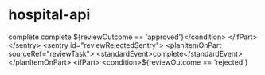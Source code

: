 # hospital-api

<?xml version="1.0" encoding="UTF-8"?>
<definitions xmlns="http://www.omg.org/spec/CMMN/20151109/MODEL"
             xmlns:xsi="http://www.w3.org/2001/XMLSchema-instance"
             targetNamespace="http://flowable.org/cmmn">
    <case id="documentCase" name="Document Workflow">
        <casePlanModel id="casePlanModel" name="Document Workflow Case">
            <!-- Variables to store document and status -->
            <planItem id="uploadTask" name="Upload Document"
                      definitionRef="uploadTaskDef"/>
            <humanTask id="uploadTaskDef" name="Upload Document"
                       flowable:assignee="${initiator}"/>
            <planItem id="reviewTask" name="Review Document"
                      definitionRef="reviewTaskDef">
                <entryCriterion sentryRef="uploadCompleteSentry"/>
            </humanTask>
            <humanTask id="reviewTaskDef" name="Review Document"
                       flowable:assignee="reviewer"/>
            <planItem id="downloadTask" name="Download Document"
                      definitionRef="downloadTaskDef">
                <entryCriterion sentryRef="reviewApprovedSentry"/>
            </humanTask>
            <humanTask id="downloadTaskDef" name="Download Document"
                       flowable:assignee="${initiator}"/>
            <!-- Sentries for task transitions -->
            <sentry id="uploadCompleteSentry">
                <planItemOnPart sourceRef="uploadTask">
                    <standardEvent>complete</standardEvent>
                </planItemOnPart>
            </sentry>
            <sentry id="reviewApprovedSentry">
                <planItemOnPart sourceRef="reviewTask">
                    <standardEvent>complete</standardEvent>
                </planItemOnPart>
                <ifPart>
                    <condition>${reviewOutcome == 'approved'}</condition>
                </ifPart>
            </sentry>
            <sentry id="reviewRejectedSentry">
                <planItemOnPart sourceRef="reviewTask">
                    <standardEvent>complete</standardEvent>
                </planItemOnPart>
                <ifPart>
                    <condition>${reviewOutcome == 'rejected'}</condition>
                </ifPart>
            </sentry>
            <!-- Reactivate upload task if rejected -->
            <planItem id="repeatUploadTask" name="Re-Upload Document"
                      definitionRef="uploadTaskDef">
                <entryCriterion sentryRef="reviewRejectedSentry"/>
            </planItem>
        </casePlanModel>
    </case>
</definitions>